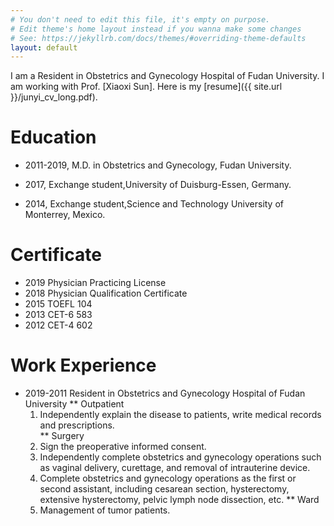 ```yaml
---
# You don't need to edit this file, it's empty on purpose.
# Edit theme's home layout instead if you wanna make some changes
# See: https://jekyllrb.com/docs/themes/#overriding-theme-defaults
layout: default 
---
```



I am a Resident in Obstetrics and Gynecology Hospital of Fudan University. I am working with Prof. [Xiaoxi Sun]. Here is my [resume]({{ site.url }}/junyi_cv_long.pdf).

# Education
- 2011-2019, M.D. in Obstetrics and Gynecology, Fudan University.

- 2017, Exchange student,University of Duisburg-Essen, Germany.

- 2014, Exchange student,Science and Technology University of Monterrey, Mexico.

# Certificate 
- 2019 Physician Practicing License
- 2018 Physician Qualification Certificate
- 2015 TOEFL 104
- 2013 CET-6 583
- 2012 CET-4 602

# Work Experience 
- 2019-2011 Resident in Obstetrics and Gynecology Hospital of Fudan University
** Outpatient
   1.	Independently explain the disease to patients, write medical records and prescriptions.  
** Surgery
   1.	Sign the preoperative informed consent.
   2.	Independently complete obstetrics and gynecology operations such as vaginal delivery, curettage, and removal of intrauterine device.
   3.	Complete obstetrics and gynecology operations as the first or second assistant, including cesarean section, hysterectomy, extensive hysterectomy, pelvic lymph node dissection, etc.
** Ward
   1.	Management of tumor patients.

